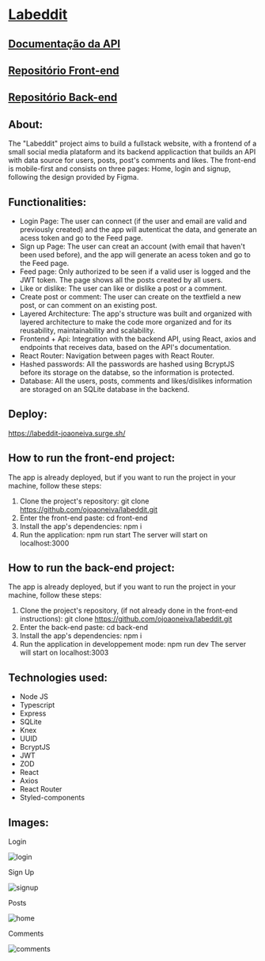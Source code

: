 # [Labeddit](https://labeddit-joaoneiva.surge.sh/)

## [Documentação da API](https://documenter.getpostman.com/view/27685475/2s9Y5eMeZG)
## [Repositório Front-end](https://github.com/ojoaoneiva/labeddit/tree/main/front-end)
## [Repositório Back-end](https://github.com/ojoaoneiva/labeddit/tree/main/back-end)

## About:
The "Labeddit" project aims to build a fullstack website, with a frontend of a small social media plataform and its backend applicaction that builds an API with data source for users, posts, post's comments and likes. The front-end is mobile-first and consists on three pages: Home, login and signup, following the design provided by Figma.

## Functionalities:
- Login Page: The user can connect (if the user and email are valid and previously created) and the app will autenticat the data, and generate an acess token and go to the Feed page.
- Sign up Page: The user can creat an account (with email that haven't been used before), and the app will generate an acess token and go to the Feed page.
- Feed page: Only authorized to be seen if a valid user is logged and the JWT token. The page shows all the posts created by all users.
- Like or dislike: The user can like or dislike a post or a comment.
- Create post or comment: The user can create on the textfield a new post, or can comment on an existing post.
- Layered Architecture: The app's structure was built and organized with layered architecture to make the code more organized and for its reusability, maintainability and scalability.
- Frontend + Api: Integration with the backend API, using React, axios and endpoints that receives data, based on the API's documentation.
- React Router: Navigation between pages with React Router.
- Hashed passwords: All the passwords are hashed using BcryptJS before its storage on the databse, so the information is protected.
- Database: All the users, posts, comments and likes/dislikes information are storaged on an SQLite database in the backend.

## Deploy:
https://labeddit-joaoneiva.surge.sh/

## How to run the front-end project:
The app is already deployed, but if you want to run the project in your machine, follow these steps:

1. Clone the project's repository:
    git clone https://github.com/ojoaoneiva/labeddit.git
2. Enter the front-end paste:
    cd front-end
4. Install the app's dependencies:
    npm i
6. Run the application:
    npm run start
The server will start on localhost:3000


## How to run the back-end project:
The app is already deployed, but if you want to run the project in your machine, follow these steps:

1. Clone the project's repository, (if not already done in the front-end instructions):
    git clone https://github.com/ojoaoneiva/labeddit.git
2. Enter the back-end paste:
    cd back-end
4. Install the app's dependencies:
    npm i
6. Run the application in developpement mode:
    npm run dev
The server will start on localhost:3003


## Technologies used:
- Node JS
- Typescript
- Express
- SQLite
- Knex
- UUID
- BcryptJS
- JWT
- ZOD
- React
- Axios
- React Router
- Styled-components

## Images:

Login

![login](https://github.com/ojoaoneiva/labeddit/assets/122841627/8a25f135-a40a-4425-9427-09e7c0860024)

Sign Up

![signup](https://github.com/ojoaoneiva/labeddit/assets/122841627/79546f4f-48b8-4c57-aa4b-011055b2f65e)

Posts

![home](https://github.com/ojoaoneiva/labeddit/assets/122841627/bb4f37fd-9c20-4063-9a7d-d682cc9220a6)

Comments

![comments](https://github.com/ojoaoneiva/labeddit/assets/122841627/4d34b583-0d42-44d0-b492-5089ea7dfc07)
